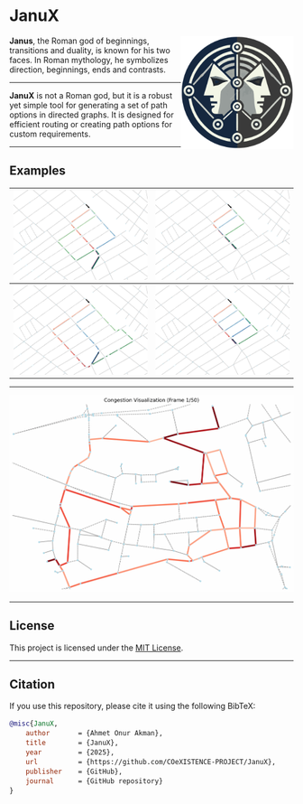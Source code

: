 # JanuX

<img src="graphics/janux.svg" alt="JanuX Logo" align="right" width="200">

**Janus**, the Roman god of beginnings, transitions and duality, is known for his two faces. In Roman mythology, he symbolizes direction, beginnings, ends and contrasts.

---

**JanuX** is not a Roman god, but it is a robust yet simple tool for generating a set of path options in directed graphs. It is designed for efficient routing or creating path options for custom requirements.

---

## Examples

| ![Image1](graphics/gallery/a.png) | ![Image2](graphics/gallery/b.png) |
|------------------------|-----------------------|
| ![Image3](graphics/gallery/c.png) | ![Image4](graphics/gallery/d.png) |

---

![Image5](graphics/gallery/e.gif)

---

## License

This project is licensed under the [MIT License](LICENSE.txt).

---

## Citation

If you use this repository, please cite it using the following BibTeX:

```bibtex
@misc{JanuX,
    author       = {Ahmet Onur Akman},
    title        = {JanuX},
    year         = {2025},
    url          = {https://github.com/COeXISTENCE-PROJECT/JanuX},
    publisher    = {GitHub},
    journal      = {GitHub repository}
}